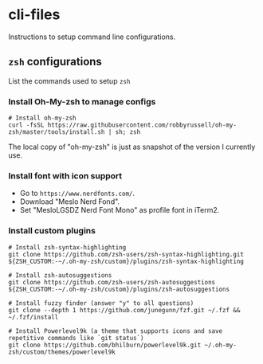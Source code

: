 # cli-files

Instructions to setup command line configurations.

## `zsh` configurations

List the commands used to setup `zsh`

### Install Oh-My-zsh to manage configs

	# Install oh-my-zsh
	curl -fsSL https://raw.githubusercontent.com/robbyrussell/oh-my-zsh/master/tools/install.sh | sh; zsh

The local copy of "oh-my-zsh" is just as snapshot of the version I currently use.

### Install font with icon support

- Go to `https://www.nerdfonts.com/`.
- Download "Meslo Nerd Fond".
- Set "MesloLGSDZ Nerd Font Mono" as profile font in iTerm2.

### Install custom plugins
	
	# Install zsh-syntax-highlighting
	git clone https://github.com/zsh-users/zsh-syntax-highlighting.git ${ZSH_CUSTOM:-~/.oh-my-zsh/custom}/plugins/zsh-syntax-highlighting
	
	# Install zsh-autosuggestions
	git clone https://github.com/zsh-users/zsh-autosuggestions ${ZSH_CUSTOM:-~/.oh-my-zsh/custom}/plugins/zsh-autosuggestions
	
	# Install fuzzy finder (answer "y" to all questions)
	git clone --depth 1 https://github.com/junegunn/fzf.git ~/.fzf && ~/.fzf/install
	
	# Install Powerlevel9k (a theme that supports icons and save repetitive commands like `git status`)
	git clone https://github.com/bhilburn/powerlevel9k.git ~/.oh-my-zsh/custom/themes/powerlevel9k

